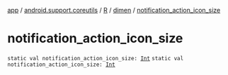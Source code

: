 [app](../../../index.md) / [android.support.coreutils](../../index.md) / [R](../index.md) / [dimen](index.md) / [notification_action_icon_size](./notification_action_icon_size.md)

# notification_action_icon_size

`static val notification_action_icon_size: `[`Int`](https://kotlinlang.org/api/latest/jvm/stdlib/kotlin/-int/index.html)
`static val notification_action_icon_size: `[`Int`](https://kotlinlang.org/api/latest/jvm/stdlib/kotlin/-int/index.html)